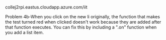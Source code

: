 collej2rpi.eastus.cloudapp.azure.com/iit

Problem 4b-When you click on the new li originally, the function that makes the test turned red when clicked doesn't work because they are added after that function executes. You can fix this by including a ".on" function when you add a list item.